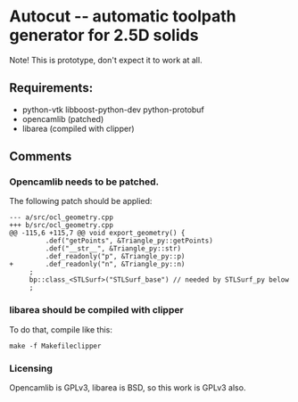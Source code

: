 Autocut -- automatic toolpath generator for 2.5D solids
=======================================================

Note! This is prototype, don't expect it to work at all.

Requirements:
-------------

* python-vtk libboost-python-dev python-protobuf
* opencamlib (patched)
* libarea (compiled with clipper)

Comments
--------

### Opencamlib needs to be patched.

The following patch should be applied:

    --- a/src/ocl_geometry.cpp
    +++ b/src/ocl_geometry.cpp
    @@ -115,6 +115,7 @@ void export_geometry() {
             .def("getPoints", &Triangle_py::getPoints)
             .def("__str__", &Triangle_py::str) 
             .def_readonly("p", &Triangle_py::p)
    +        .def_readonly("n", &Triangle_py::n)
         ;
         bp::class_<STLSurf>("STLSurf_base") // needed by STLSurf_py below
         ;

### libarea should be compiled with clipper

To do that, compile like this:

    make -f Makefileclipper

### Licensing

Opencamlib is GPLv3, libarea is BSD, so this work is GPLv3 also.
